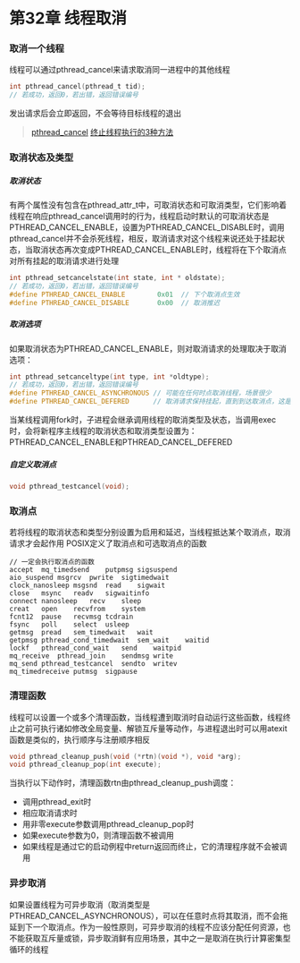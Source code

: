# 第32章 线程取消
### 取消一个线程
线程可以通过pthread_cancel来请求取消同一进程中的其他线程
```c
int pthread_cancel(pthread_t tid);
// 若成功，返回0，若出错，返回错误编号
```
发出请求后会立即返回，不会等待目标线程的退出
> [pthread_cancel](https://github.com/hsf1002/linux-note/blob/master/Linux%E7%B3%BB%E7%BB%9F%E7%BC%96%E7%A8%8B%E6%89%8B%E5%86%8C/32-%E7%BA%BF%E7%A8%8B%E5%8F%96%E6%B6%88/thread_cancel.c)
> [终止线程执行的3种方法](https://blog.csdn.net/qq_41854911/article/details/118718824?ops_request_misc=%257B%2522request%255Fid%2522%253A%252297ee05e6b1c58a1afbbeb29b855301d6%2522%252C%2522scm%2522%253A%252220140713.130102334.pc%255Fall.%2522%257D&request_id=97ee05e6b1c58a1afbbeb29b855301d6&biz_id=0&utm_medium=distribute.pc_search_result.none-task-blog-2~all~first_rank_ecpm_v1~rank_v31_ecpm-1-118718824-null-null.142^v101^pc_search_result_base1&utm_term=pthread_cancel&spm=1018.2226.3001.4187)
### 取消状态及类型
##### 取消状态
有两个属性没有包含在pthread_attr_t中，可取消状态和可取消类型，它们影响着线程在响应pthread_cancel调用时的行为，线程启动时默认的可取消状态是PTHREAD_CANCEL_ENABLE，设置为PTHREAD_CANCEL_DISABLE时，调用pthread_cancel并不会杀死线程，相反，取消请求对这个线程来说还处于挂起状态，当取消状态再次变成PTHREAD_CANCEL_ENABLE时，线程将在下个取消点对所有挂起的取消请求进行处理
```c
int pthread_setcancelstate(int state, int * oldstate);
// 若成功，返回0，若出错，返回错误编号
#define PTHREAD_CANCEL_ENABLE        0x01  // 下个取消点生效
#define PTHREAD_CANCEL_DISABLE       0x00  // 取消推迟
```
##### 取消选项
如果取消状态为PTHREAD_CANCEL_ENABLE，则对取消请求的处理取决于取消选项：
```c
int pthread_setcanceltype(int type, int *oldtype);
// 若成功，返回0，若出错，返回错误编号
#define PTHREAD_CANCEL_ASYNCHRONOUS // 可能在任何时点取消线程，场景很少
#define PTHREAD_CANCEL_DEFERED      // 取消请求保持挂起，直到到达取消点，这是新建线程的默认值
```
当某线程调用fork时，子进程会继承调用线程的取消类型及状态，当调用exec时，会将新程序主线程的取消状态和取消类型设置为：PTHREAD_CANCEL_ENABLE和PTHREAD_CANCEL_DEFERED
##### 自定义取消点
```c
void pthread_testcancel(void);
```
### 取消点
若将线程的取消状态和类型分别设置为启用和延迟，当线程抵达某个取消点，取消请求才会起作用
POSIX定义了取消点和可选取消点的函数
```
// 一定会执行取消点的函数
accept	mq_timedsend	putpmsg	sigsuspend
aio_suspend	msgrcv	pwrite	sigtimedwait
clock_nanosleep	msgsnd	read	sigwait
close	msync	readv	sigwaitinfo
connect	nanosleep	recv	sleep
creat	open	recvfrom	system
fcnt12	pause	recvmsg	tcdrain
fsync	poll	select	usleep
getmsg	pread	sem_timedwait	wait
getpmsg	pthread_cond_timedwait	sem_wait	waitid
lockf	pthread_cond_wait	send	waitpid
mq_receive	pthread_join	sendmsg	write
mq_send	pthread_testcancel	sendto	writev
mq_timedreceive	putmsg	sigpause	
```
### 清理函数
线程可以设置一个或多个清理函数，当线程遭到取消时自动运行这些函数，线程终止之前可执行诸如修改全局变量、解锁互斥量等动作，与进程退出时可以用atexit函数是类似的，执行顺序与注册顺序相反
```c
void pthread_cleanup_push(void (*rtn)(void *), void *arg);
void pthread_cleanup_pop(int execute);
```
当执行以下动作时，清理函数rtn由pthread_cleanup_push调度：
- 调用pthread_exit时
- 相应取消请求时
- 用非零execute参数调用pthread_cleanup_pop时
- 如果execute参数为0，则清理函数不被调用
- 如果线程是通过它的启动例程中return返回而终止，它的清理程序就不会被调用
### 异步取消
如果设置线程为可异步取消（取消类型是PTHREAD_CANCEL_ASYNCHRONOUS），可以在任意时点将其取消，而不会拖延到下一个取消点。作为一般性原则，可异步取消的线程不应该分配任何资源，也不能获取互斥量或锁，异步取消鲜有应用场景，其中之一是取消在执行计算密集型循环的线程